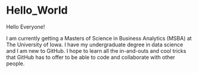 # Hello_World

Hello Everyone!

I am currently getting a Masters of Science in Business Analytics (MSBA) at The University of Iowa.
I have my undergraduate degree in data science and I am new to GitHub.
I hope to learn all the in-and-outs and cool tricks that GitHub has to offer to be able to code
and collaborate with other people. 
